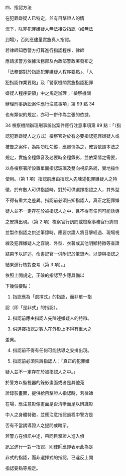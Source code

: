 四、指認方法

在犯罪嫌疑人已特定，並有目擊證人的情

況下，除非犯罪嫌疑人無法接受指認（如無法

到場），否則應儘量實施真人指認。

若律師知悉警方打算進行指認程序，律師

應請求警方依據法務部及內政部警政署發布之

「法務部對於指認犯罪嫌疑人程序要點」、「人

犯指認作業要點」及「警察機關實施指認犯罪

嫌疑人程序要領」中之規定辦理；「檢察機關

辦理刑事訴訟案件應行注意事項」第 99 點 34

也有類似的規定，亦可一併作為主張的依據。

34 檢察機關辦理刑事訴訟案件應行注意事項第 99 點：「（指

認犯罪嫌疑人之方式）檢察官對於有必要指認犯罪嫌疑人或

被告之案件，為期勿枉勿縱，應審慎為之，確實依照本法之

規定，實施全程錄音及必要時全程錄影，並依案情之需要，

以各檢察署所設置單面指認玻璃及雙向視訊系統，實地操作

使用。（第 1 項）指認前應由指認人先陳述犯罪嫌疑人之特

徵，於有數人可供指認時，對於可供選擇指認之人，其外型

不得有重大之差異。指認前必須告知指認人，真正之犯罪嫌

疑人並不一定存在於被指認人之中，且不得有任何可能誘導

之安排出現。（第 2 項）檢察官行訊問或檢察事務官行詢問

並製作指認之供述筆錄時，應要求證人將目擊經過、現場視

線及犯罪嫌疑人之容貌、外型、衣著或其他明顯特徵等查證

結果予以詳述，命書記官一併附記於筆錄內，以便與指認之

結果進行核對查考（第 3 項）。」





依照上開規定，正確的指認至少應具備以

下幾個要點：

1. 指認應為「選擇式」的指認，而非單一指

認（即「是非式」的指認）。

2. 指認前應由指認人先陳述嫌疑人的特徵。

3. 供選擇指認之數人在外形上不得有重大之

差異。

4. 指認前不得有任何可能誘導之安排出現。

5. 指認前必須告訴指認人：「真正的犯罪嫌

疑人並不一定存在於被指認人之中。」

於警方以監視器的錄影畫面或者是其他蒐

證錄影畫面，提供給目擊證人指認時，若律師

在場，應注意影像畫面是否清晰而足以辨識影

中人之身體特徵，並應注意指認過程中警方是

否有不當誘導證人之提問或暗示。

若警方在偵訊中途，帶同目擊證人進入偵

訊室進行一對一指認，則律師應即表示此為是

非式的指認，而非選擇式的指認，已違反上開

指認要點等規定。
